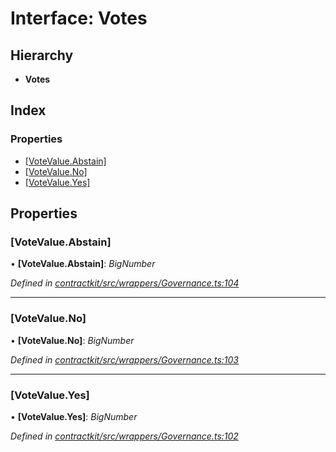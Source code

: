 # Interface: Votes

## Hierarchy

* **Votes**

## Index

### Properties

* [[VoteValue.Abstain]](_wrappers_governance_.votes.md#[votevalue.abstain])
* [[VoteValue.No]](_wrappers_governance_.votes.md#[votevalue.no])
* [[VoteValue.Yes]](_wrappers_governance_.votes.md#[votevalue.yes])

## Properties

###  [VoteValue.Abstain]

• **[VoteValue.Abstain]**: *BigNumber*

*Defined in [contractkit/src/wrappers/Governance.ts:104](https://github.com/celo-org/celo-monorepo/blob/master/packages/contractkit/src/wrappers/Governance.ts#L104)*

___

###  [VoteValue.No]

• **[VoteValue.No]**: *BigNumber*

*Defined in [contractkit/src/wrappers/Governance.ts:103](https://github.com/celo-org/celo-monorepo/blob/master/packages/contractkit/src/wrappers/Governance.ts#L103)*

___

###  [VoteValue.Yes]

• **[VoteValue.Yes]**: *BigNumber*

*Defined in [contractkit/src/wrappers/Governance.ts:102](https://github.com/celo-org/celo-monorepo/blob/master/packages/contractkit/src/wrappers/Governance.ts#L102)*
